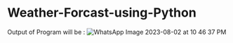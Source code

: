 # Weather-Forcast-using-Python
Output of Program will be  :
![WhatsApp Image 2023-08-02 at 10 46 37 PM](https://github.com/Pradnya280/Weather-Forcast-using-Python/assets/78024989/801665c3-1dce-482c-a98b-18e0fa506f9a)

